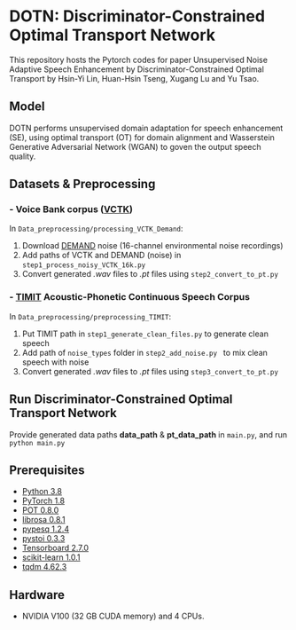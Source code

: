 # DOTN: Discriminator-Constrained Optimal Transport Network

This repository hosts the Pytorch codes for paper Unsupervised Noise Adaptive Speech Enhancement by Discriminator-Constrained Optimal Transport by Hsin-Yi Lin, Huan-Hsin Tseng, Xugang Lu and Yu Tsao.

## Model


DOTN performs unsupervised domain adaptation for speech enhancement (SE), using optimal transport (OT) for domain alignment and Wasserstein Generative Adversarial Network (WGAN) to goven the output speech quality. 


## Datasets & Preprocessing
###  - Voice Bank corpus ([VCTK](https://datashare.ed.ac.uk/handle/10283/2791))

In `Data_preprocessing/processing_VCTK_Demand`:
1. Download [DEMAND](https://zenodo.org/record/1227121#.YXgqnr_MKYY) noise (16-channel environmental noise recordings)
2. Add paths of VCTK and DEMAND (noise) in `step1_process_noisy_VCTK_16k.py`
3. Convert generated *.wav* files to *.pt* files using `step2_convert_to_pt.py`

### - [TIMIT](https://catalog.ldc.upenn.edu/LDC93S1) Acoustic-Phonetic Continuous Speech Corpus
In `Data_preprocessing/preprocessing_TIMIT`:
1. Put TIMIT path in `step1_generate_clean_files.py` to generate clean speech
2. Add path of `noise_types` folder in `step2_add_noise.py ` to mix clean speech with noise
3. Convert generated *.wav* files to *.pt* files using `step3_convert_to_pt.py`

## Run Discriminator-Constrained Optimal Transport Network
Provide generated data paths **data_path** & **pt_data_path** in `main.py`, and run ```python main.py```


## Prerequisites
- [Python 3.8](https://www.python.org/)
- [PyTorch 1.8](https://pytorch.org/)
- [POT 0.8.0](https://pythonot.github.io/)
- [librosa 0.8.1](https://librosa.org/doc/latest/index.html)
- [pypesq 1.2.4](https://pypi.org/project/pypesq/)
- [pystoi 0.3.3](https://pypi.org/project/pystoi/)
- [Tensorboard 2.7.0](https://pypi.org/project/tensorboard/)
- [scikit-learn 1.0.1](https://pypi.org/project/scikit-learn/)
- [tqdm 4.62.3](https://pypi.org/project/tqdm/)


## Hardware
- NVIDIA V100 (32 GB CUDA memory) and 4 CPUs.
